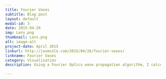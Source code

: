```yaml
---
title: Fourier Vases
subtitle: Blog post
layout: default
modal-id: 3
date: 2015-04-26
img: Lens.png
thumbnail: Lens.png
alt: image-alt
project-date: April 2015
linkurl: http://jasmcole.com/2015/04/26/fourier-vases/
linkname: Fourier Vases
category: Visualisation
description: Using a Fourier Optics wave propagation algorithm, I calculated the 3D distribution of light involved in the image formation process. Near-field diffraction effects produce interesting patterns in the light intensity, which I captured as isosurfaces and rendered with Blender.

---
```

